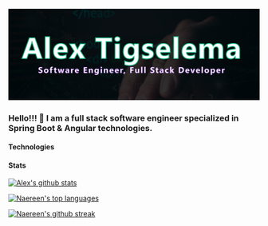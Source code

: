 
![title](./hero.png)
### Hello!!! 👋 I am a full stack software engineer specialized in Spring Boot & Angular technologies.
#### Technologies
#### Stats
[![Alex's github stats](https://github-readme-stats.vercel.app/api?username=TigselemaAlex&theme=dracula)](https://github.com/anuraghazra/github-readme-stats)

[![Naereen's top languages](https://github-readme-stats.vercel.app/api/top-langs/?username=TigselemaAlex&theme=dracula)](https://github.com/anuraghazra/github-readme-stats)

[![Naereen's github streak](https://github-readme-streak-stats.herokuapp.com/?user=TigselemaAlex&theme=dracula)](https://github.com/DenverCoder1/github-readme-streak-stats)
<!--
**TigselemaAlex/TigselemaAlex** is a ✨ _special_ ✨ repository because its `README.md` (this file) appears on your GitHub profile.

Here are some ideas to get you started:

- 🔭 I’m currently working on ...
- 🌱 I’m currently learning ...
- 👯 I’m looking to collaborate on ...
- 🤔 I’m looking for help with ...
- 💬 Ask me about ...
- 📫 How to reach me: ...
- 😄 Pronouns: ...
- ⚡ Fun fact: ...
-->
